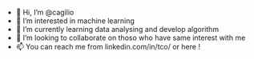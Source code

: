 - 👋 Hi, I’m @cagilio
- 👀 I’m interested in machine learning
- 🌱 I’m currently learning data analysing and develop algorithm
- 💞️ I’m looking to collaborate on thoso who have same interest with me
- 📫 You can reach me from linkedin.com/in/tco/ or here !

<!---
cagilio/cagilio is a ✨ special ✨ repository because its `README.md` (this file) appears on your GitHub profile.
You can click the Preview link to take a look at your changes.
--->
